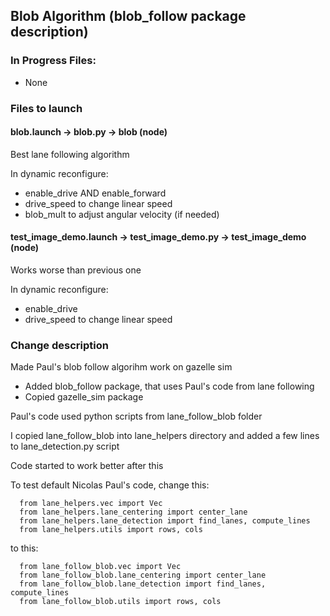 ## Blob Algorithm (blob_follow package description)
### In Progress Files:
  * None
### Files to launch
#### blob.launch -> blob.py -> blob (node)
  Best lane following algorithm
  
  In dynamic reconfigure:
  * enable_drive AND enable_forward
  * drive_speed to change linear speed
  * blob_mult to adjust angular velocity (if needed)

#### test_image_demo.launch -> test_image_demo.py -> test_image_demo (node)
  Works worse than previous one
  
  In dynamic reconfigure:
  * enable_drive
  * drive_speed to change linear speed

### Change description
  Made Paul's blob follow algorihm work on gazelle sim
  * Added blob_follow package, that uses Paul's code from lane following
  * Copied gazelle_sim package
  
  Paul's code used python scripts from lane_follow_blob folder
  
  I copied lane_follow_blob into lane_helpers directory and added a few lines to lane_detection.py script

  Code started to work better after this

  To test default Nicolas Paul's code, change this:
        
      from lane_helpers.vec import Vec
      from lane_helpers.lane_centering import center_lane
      from lane_helpers.lane_detection import find_lanes, compute_lines
      from lane_helpers.utils import rows, cols
  
  to this:
  
      from lane_follow_blob.vec import Vec
      from lane_follow_blob.lane_centering import center_lane
      from lane_follow_blob.lane_detection import find_lanes, compute_lines
      from lane_follow_blob.utils import rows, cols
    
